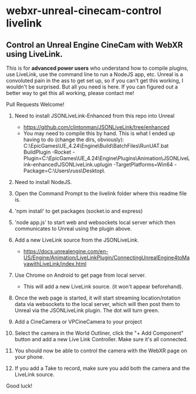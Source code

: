 # webxr-unreal-cinecam-control livelink

## Control an Unreal Engine CineCam with WebXR using LiveLink.

This is for **advanced power users** who understand how to compile plugins, use LiveLink, use the command line to run a NodeJS app, etc. Unreal is a convoluted pain in the ass to get set up, so if you can't get this working, I wouldn't be surprised. But all you need is here. If you can figured out a better way to get this all working, please contact me!

Pull Requests Welcome! 


1. Need to install JSONLiveLink-Enhanced from this repo into Unreal
    - https://github.com/clintonman/JSONLiveLink/tree/enhanced
    - You may need to compile this by hand. This is what I ended up having to do (change the dirs, obviously): 
    C:\EpicGames\UE_4.24\Engine\Build\BatchFiles\RunUAT.bat BuildPlugin -Rocket -Plugin=C:\EpicGames\UE_4.24\Engine\Plugins\Animation\JSONLiveLink-enhanced\JSONLiveLink.uplugin -TargetPlatforms=Win64 -Package=C:\Users\russ\Desktop\

2. Need to install NodeJS.

3. Open the Command Prompt to the livelink folder where this readme file is.

3. 'npm install' to get packages (socket.io and express)

4. 'node app.js' to start web and websockets local server which then communicates to Unreal using the plugin above.

5. Add a new LiveLink source from the JSONLiveLink.
    - https://docs.unrealengine.com/en-US/Engine/Animation/LiveLinkPlugin/ConnectingUnrealEngine4toMayawithLiveLink/index.html

6. Use Chrome on Android to get page from local server. 
    - This will add a new LiveLink source. (it won't appear beforehand). 

7. Once the web page is started, it will start streaming location/rotation data via websockets to the local server, which will then post them to Unreal via the JSONLiveLink plugin. The dot will turn green.

8. Add a CineCamera or VPCineCamera to your project

9. Select the camera in the World Outliner, click the "+ Add Component" button and add a new Live Link Controller. Make sure it's all connected.

10. You should now be able to control the camera with the WebXR page on your phone. 

11. If you add a Take to record, make sure you add both the camera and the LiveLink source.

Good luck!

